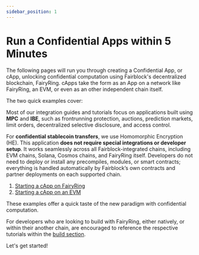 ```yaml
---
sidebar_position: 1
---
```


# Run a Confidential Apps within 5 Minutes

The following pages will run you through creating a Confidential App, or cApp, unlocking confidential computation using Fairblock's decentralized blockchain, FairyRing. cApps take the form as an App on a network like FairyRing, an EVM, or even as an other independent chain itself.

The two quick examples cover:

Most of our integration guides and tutorials focus on applications built using **MPC** and **IBE**, such as frontrunning protection, auctions, prediction markets, limit orders, decentralized selective disclosure, and access control.

For **confidential stablecoin transfers**, we use Homomorphic Encryption (HE). This application **does not require special integrations or developer setup**. It works seamlessly across all Fairblock-integrated chains, including EVM chains, Solana, Cosmos chains, and FairyRing itself. Developers do not need to deploy or install any precompiles, modules, or smart contracts; everything is handled automatically by Fairblock’s own contracts and partner deployments on each supported chain.

1. [Starting a cApp on FairyRing](./fairyring_capp.md)
2. [Starting a cApp on an EVM](./evm_capp.md)

These examples offer a quick taste of the new paradigm with confidential computation.

For developers who are looking to build with FairyRing, either natively, or within their another chain, are encouraged to reference the respective tutorials within the [build section](../build/). 

Let's get started!